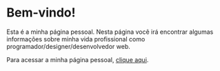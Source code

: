 # Bem-vindo!
Esta é a minha página pessoal. Nesta página você irá encontrar algumas informações sobre minha vida profissional como programador/designer/desenvolvedor web. 

Para acessar a minha página pessoal, [clique aqui](https://pedrolag.github.io/my-profile/).